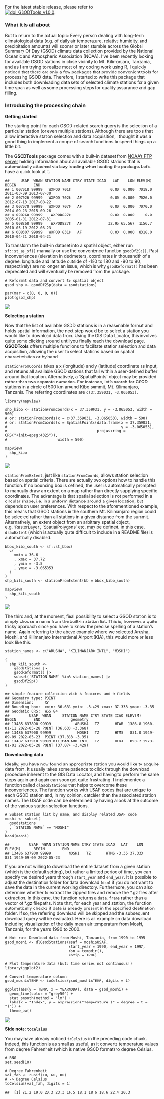 For the latest stable release, please refer to  
[![doi\_GSODTools\_v1.0.0](https://zenodo.org/badge/5994/environmentalinformatics-marburg/GSODTools.png)](http://dx.doi.org/10.5281/zenodo.12217).

### What it is all about

But to return to the actual topic: Every person dealing with long-term
climatological data (e.g. of daily air temperature, relative humidity,
and precipitation amounts) will sooner or later stumble across the
Global Summary Of Day (GSOD) climate data collection provided by the
National Oceanic and Atmospheric Association (NOAA). I’ve been recently
looking for available GSOD stations in close vicinity to Mt.
Kilimanjaro, Tanzania, and as I am trying to realize most of my coding
work using R, I quickly noticed that there are only a few packages that
provide convenient tools for processing GSOD data. Therefore, I started
to write this package that includes both downloading data sets of
selected climate stations for a given time span as well as some
processing steps for quality assurance and gap filling.

### Introducing the processing chain

**Getting started**

The starting point for each GSOD-related search query is the selection
of a particular station (or even multiple stations). Although there are
tools that allow interactive station selection and data acquisition, I
thought it was a good thing to implement a couple of search functions to
speed things up a little bit.

The **GSODTools** package comes with a built-in dataset from [NOAA’s FTP
server](ftp://ftp.ncdc.noaa.gov/pub/data/noaa/isd-history.csv) holding
information about all available GSOD stations that is automatically
attached via lazy-loading when loading the package. Let’s have a quick
look at it.

    ##     USAF  WBAN STATION NAME CTRY STATE ICAO   LAT    LON ELEV(M)      BEGIN        END
    ## 1 007018 99999   WXPOD 7018                  0.00  0.000  7018.0 2011-03-09 2013-07-30
    ## 2 007026 99999   WXPOD 7026   AF             0.00  0.000  7026.0 2012-07-13 2017-08-22
    ## 3 007070 99999   WXPOD 7070   AF             0.00  0.000  7070.0 2014-09-23 2015-09-26
    ## 4 008260 99999    WXPOD8270                  0.00  0.000     0.0 2005-01-01 2012-07-31
    ## 5 008268 99999    WXPOD8278   AF            32.95 65.567  1156.7 2010-05-19 2012-03-23
    ## 6 008307 99999   WXPOD 8318   AF             0.00  0.000  8318.0 2010-04-21 2010-04-21

To transform the built-in dataset into a spatial object, either run
`sf::st_as_sf()` manually or use the convenience function `gsodDf2Sp()`.
Past inconveniences (elevation in decimeters, coordinates in thousandth
of a degree, longitude and latitude outside of -180 to 180 and -90 to
90, respectively) are no longer an issue, which is why `gsodReformat()`
has been deprecated and will eventually be removed from the package.

    # Reformat data and convert to spatial object
    gsod_shp <- gsodDf2Sp(data = gsodstations)

    par(mar = c(0, 0, 0, 0))
    plot(gsod_shp)

![](figure/gsodDf2Sp-1.png)

**Selecting a station**

Now that the list of available GSOD stations is in a reasonable format
and holds spatial information, the next step would be to select a
station you would like to download data from. Using the GIS Data
Locator, this involves quite some clicking around until you finally
reach the download page. **GSODTools** offers multiple functions to
facilitate station selection and data acquisition, allowing the user to
select stations based on spatial characteristics or by hand.

`stationFromCoords` takes a x (longitude) and y (latitude) coordinate as
input, and returns all available GSOD stations that fall within a
user-defined buffer around that location. Alternatively, a
‘SpatialPoints’ object may be provided rather than two separate
numerics. For instance, let’s search for GSOD stations in a circle of
500 km around Kibo summit, Mt. Kilimanjaro, Tanzania. The referring
coordinates are `c(37.359031, -3.065053)`.

    library(mapview)

    shp_kibo <- stationFromCoords(x = 37.359031, y = -3.065053, width = 500)
    # or: stationFromCoords(x = c(37.359031, -3.065053), width = 500)
    # or: stationFromCoords(x = SpatialPoints(data.frame(x = 37.359031, 
    #                                                    y = -3.065053), 
    #                                         proj4string = CRS("+init=epsg:4326")), 
    #                       width = 500)

    mapview(
      shp_kibo
    )

![](figure/stationFromCoords-1.png)

`stationFromExtent`, just like `stationFromCoords`, allows station
selection based on spatial criteria. There are actually two options how
to handle this function. If no bounding box is defined, the user is
automatically prompted to manually draw an extent on a map rather than
directly supplying specific coordinates. The advantage is that spatial
selection is not performed in a circular shape, i.e. in a uniform
distance around a given location, but depends on user preferences. With
respect to the aforementioned example, this means that GSOD stations in
the southern Mt. Kilimanjaro region could be selected rather than all
stations in a given distance from the summit. Alternatively, an extent
object from an arbitrary spatial object, e.g. ‘RasterLayer’,
‘SpatialPolygons’ etc, may be defined. In this case, `drawExtent` (which
is actually quite difficult to include in a README file) is
automatically disabled.

    bbox_kibo_south <- sf::st_bbox(
      c(
        xmin = 36.6
        , xmax = 37.72
        , ymin = -3.5
        , ymax = -3.065053
      )
    )
    shp_kili_south <- stationFromExtent(bb = bbox_kibo_south)

    mapview(
      shp_kili_south
    )

![](figure/stationFromExtent-1.png)

The third and, at the moment, final possibility to select a GSOD station
is to simply choose a name from the built-in station list. This is,
however, a quite tricky approach since you have to know the precise
spelling of a station’s name. Again referring to the above example where
we selected Arusha, Moshi, and Kilimanjaro International Airport (KIA),
this would more or less look like this.

    station_names <- c("ARUSHA", "KILIMANJARO INTL", "MOSHI")

    (
      shp_kili_south <- 
        gsodstations |> 
        gsodReformat() |> 
        subset(`STATION NAME` %in% station_names) |> 
        gsodDf2Sp()
    )

    ## Simple feature collection with 3 features and 9 fields
    ## Geometry type: POINT
    ## Dimension:     XY
    ## Bounding box:  xmin: 36.633 ymin: -3.429 xmax: 37.333 ymax: -3.35
    ## Geodetic CRS:  WGS 84
    ##         USAF  WBAN     STATION NAME CTRY STATE ICAO ELEV(M)      BEGIN        END              geometry
    ## 13485 637890 99999           ARUSHA   TZ       HTAR  1386.8 1960-01-11 2022-05-28 POINT (36.633 -3.368)
    ## 13486 637900 99999            MOSHI   TZ       HTMS   831.0 1949-09-09 2022-05-23  POINT (37.333 -3.35)
    ## 13487 637910 99999 KILIMANJARO INTL   TZ       HTKJ   893.7 1973-01-01 2022-05-28 POINT (37.074 -3.429)

**Downloading data**

Ideally, you have now found an appropriate station you would like to
acquire data from. It usually takes some patience to click through the
download procedure inherent to the GIS Data Locator, and having to
perform the same steps again and again can soon get quite frustrating. I
implemented a function called `dlGsodStations` that helps to overcome
these inconveniences. The function works with USAF codes that are unique
to each GSOD station and, in my opinion, catchier than the associated
station names. The USAF code can be determined by having a look at the
outcome of the various station selection functions.

    # Subset station list by name, and display related USAF code
    moshi <- subset(
      gsodstations
      , `STATION NAME` == "MOSHI"
    )
    head(moshi)

    ##         USAF  WBAN STATION NAME CTRY STATE ICAO   LAT    LON ELEV(M)      BEGIN        END
    ## 13486 637900 99999        MOSHI   TZ       HTMS -3.35 37.333     831 1949-09-09 2022-05-23

If you are not willing to download the entire dataset from a given
station (which is the default setting), but rather a limited period of
time, you can specify the desired years through `start_year` and
`end_year`. It is possible to adjust the destination folder for data
download (`dsn`) if you do not want to save the data in the current
working directory. Furthermore, you can also determine whether to
extract the zipped files and remove the *.gz files after extraction. In
this case, the function returns a `data.frame` rather than a vector of
*.gz filepaths. Note that, for each year and station, the function
automatically checks if data is already present in the specified
destination folder. If so, the referring download will be skipped and
the subsequent download query will be evaluated. Here is an example on
data download including visualization of the daily mean air temperature
from Moshi, Tanzania, for the years 1990 to 2000.

    # Not run: Download data from Moshi, Tanzania, from 1990 to 1995
    gsod_moshi <- dlGsodStations(usaf = moshi$USAF,
                                 start_year = 1990, end_year = 1997,
                                 dsn = tempdir(),
                                 unzip = TRUE)

    # Plot temperature data (but: time series not continuous!)
    library(ggplot2)

    # Convert temperature column
    gsod_moshi$TEMP <- toCelsius(gsod_moshi$TEMP, digits = 1)

    ggplot(aes(y = TEMP, x = YEARMODA), data = gsod_moshi) + 
      geom_line(color = "grey50") + 
      stat_smooth(method = "lm") + 
      labs(x = "Index", y = expression("Temperature (" ~ degree ~ C ~ ")")) +
      theme_bw()

![](figure/dlGsodStations_visualize-1.png)

**Side note: `toCelsius`**

You may have already noticed `toCelsius` in the preceding code chunk.
Indeed, this function is as small as useful, as it converts temperature
values from degree Fahrenheit (which is native GSOD format) to degree
Celsius.

    # RNG
    set.seed(10)

    # Degree Fahrenheit
    val_fah <- runif(10, 60, 80)
    # -> Degree Celsius
    toCelsius(val_fah, digits = 1)

    ##  [1] 21.2 19.0 20.3 23.3 16.5 18.1 18.6 18.6 22.4 20.3
